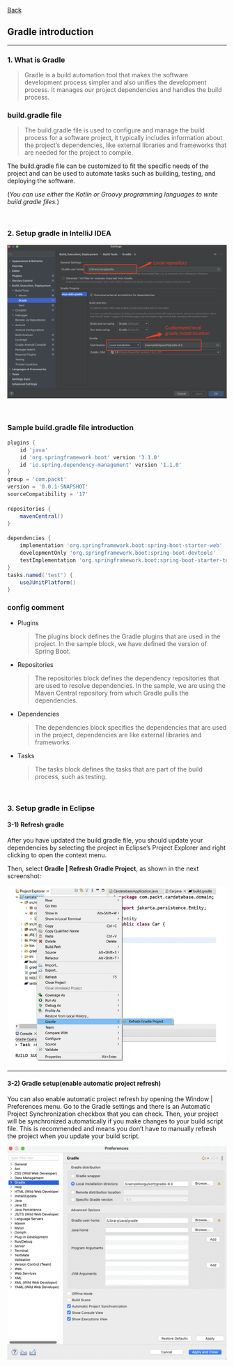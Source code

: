 [Back](README.md)

## Gradle introduction

<hr>

### 1. What is Gradle

> Gradle is a build automation tool that makes the software development process simpler and also unifies the development process. It manages our project dependencies and handles the build process.

### build.gradle file
>  The build.gradle file is used to configure and manage the build process for a software project, it typically includes information about the project’s dependencies, like external libraries and frameworks that are needed for the project to compile. 

The build.gradle file can be customized to fit the specific needs of the project and can be used to automate tasks such as building, testing, and deploying the software.

(_You can use either the Kotlin or Groovy programming languages to write build.gradle files._)

&nbsp;

### 2. Setup gradle in IntelliJ IDEA
![gradle idea](https://github.com/Elliot518/mcp-oss-repo/blob/main/ide/gradle/idea_gradle.png?raw=true)

&nbsp;

### Sample build.gradle file introduction

```groovy
plugins {
    id 'java'
    id 'org.springframework.boot' version '3.1.0'
    id 'io.spring.dependency-management' version '1.1.0'
}
group = 'com.packt'
version = '0.0.1-SNAPSHOT'
sourceCompatibility = '17'

repositories {
    mavenCentral()
}

dependencies {
    implementation 'org.springframework.boot:spring-boot-starter-web'
    developmentOnly 'org.springframework.boot:spring-boot-devtools'
    testImplementation 'org.springframework.boot:spring-boot-starter-test'
}
tasks.named('test') {
    useJUnitPlatform()
}
```

### config comment
- Plugins
    > The plugins block defines the Gradle plugins that are used in the project. In the sample block, we have defined the version of Spring Boot. 

- Repositories
    > The repositories block defines the dependency repositories that are used 
    to resolve dependencies. In the sample, we are using the Maven Central repository from which Gradle pulls the dependencies. 

- Dependencies
    > The dependencies block specifies the dependencies that are used in the 
    project, dependencies are like external libraries and frameworks.

- Tasks
    > The tasks block defines the tasks that are part of the build process, such as testing.

&nbsp;

### 3. Setup gradle in Eclipse

#### 3-1) Refresh gradle
After you have updated the build.gradle file, you should update your dependencies by selecting the project in Eclipse’s Project Explorer and right clicking to open the context menu. 

Then, select **Gradle | Refresh Gradle Project**, as shown in the next screenshot:


![refresh gradle](https://github.com/Elliot518/mcp-oss-repo/blob/main/ide/gradle/refresh_gradle.png?raw=true)

<hr>

#### 3-2) Gradle setup(enable automatic project refresh)

You can also enable automatic project refresh by opening the Window | Preferences menu. 
Go to the Gradle settings and there is an Automatic Project Synchronization checkbox that you can check. 
Then, your project will be synchronized automatically if you make changes to your build script file. This is recommended and means you don’t have to manually refresh the project when you update your build script.

![gradle setting eclipse](https://github.com/Elliot518/mcp-oss-repo/blob/main/ide/gradle/gradle_setting_eclipse.png?raw=true)



